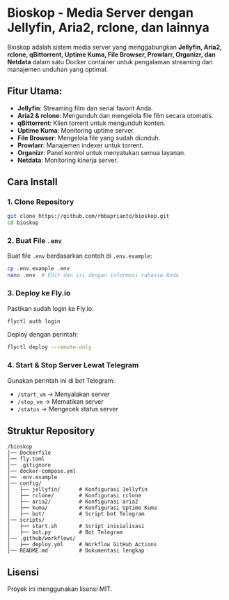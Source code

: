 # Bioskop - Media Server dengan Jellyfin, Aria2, rclone, dan lainnya

Bioskop adalah sistem media server yang menggabungkan **Jellyfin, Aria2, rclone, qBittorrent, Uptime Kuma, File Browser, Prowlarr, Organizr, dan Netdata** dalam satu Docker container untuk pengalaman streaming dan manajemen unduhan yang optimal.

## Fitur Utama:
- **Jellyfin**: Streaming film dan serial favorit Anda.
- **Aria2 & rclone**: Mengunduh dan mengelola file film secara otomatis.
- **qBittorrent**: Klien torrent untuk mengunduh konten.
- **Uptime Kuma**: Monitoring uptime server.
- **File Browser**: Mengelola file yang sudah diunduh.
- **Prowlarr**: Manajemen indexer untuk torrent.
- **Organizr**: Panel kontrol untuk menyatukan semua layanan.
- **Netdata**: Monitoring kinerja server.

## Cara Install

### 1. Clone Repository
```sh
git clone https://github.com/rbbaprianto/bioskop.git
cd bioskop
```

### 2. Buat File `.env`
Buat file `.env` berdasarkan contoh di `.env.example`:
```sh
cp .env.example .env
nano .env  # Edit dan isi dengan informasi rahasia Anda
```

### 3. Deploy ke Fly.io
Pastikan sudah login ke Fly.io:
```sh
flyctl auth login
```

Deploy dengan perintah:
```sh
flyctl deploy --remote-only
```

### 4. Start & Stop Server Lewat Telegram
Gunakan perintah ini di bot Telegram:
- `/start_vm` → Menyalakan server
- `/stop_vm` → Mematikan server
- `/status` → Mengecek status server

## Struktur Repository
```
/bioskop
│── Dockerfile
│── fly.toml
│── .gitignore
│── docker-compose.yml
│── .env.example
│── config/
│   ├── jellyfin/      # Konfigurasi Jellyfin
│   ├── rclone/        # Konfigurasi rclone
│   ├── aria2/         # Konfigurasi aria2
│   ├── kuma/          # Konfigurasi Uptime Kuma
│   ├── bot/           # Script bot Telegram
│── scripts/
│   ├── start.sh       # Script inisialisasi
│   ├── bot.py         # Bot Telegram
│── .github/workflows/
│   ├── deploy.yml     # Workflow GitHub Actions
│── README.md          # Dokumentasi lengkap
```

## Lisensi
Proyek ini menggunakan lisensi MIT.
